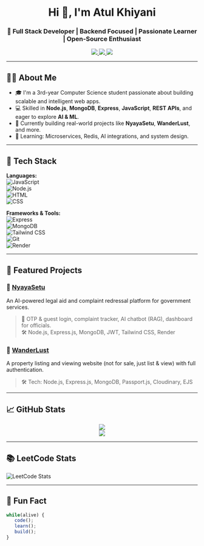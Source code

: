 <h1 align="center">Hi 👋, I'm Atul Khiyani</h1>
<h3 align="center">🚀 Full Stack Developer | Backend Focused | Passionate Learner | Open-Source Enthusiast</h3>

<p align="center">
  <a href="https://www.linkedin.com/in/atul-khiyani-880b382a5/" target="_blank">
    <img src="https://img.shields.io/badge/-LinkedIn-0A66C2?style=for-the-badge&logo=linkedin&logoColor=white" />
  </a>
  <a href="mailto:atulkhiyani09@gmail.com">
    <img src="https://img.shields.io/badge/-Gmail-D14836?style=for-the-badge&logo=gmail&logoColor=white" />
  </a>
  <a href="https://leetcode.com/u/atulkhiyani09/" target="_blank">
    <img src="https://img.shields.io/badge/-LeetCode-FFA116?style=for-the-badge&logo=leetcode&logoColor=black" />
  </a>
</p>

---

## 🧑‍💻 About Me

- 🎓 I'm a 3rd-year Computer Science student passionate about building scalable and intelligent web apps.
- 💻 Skilled in **Node.js**, **MongoDB**, **Express**, **JavaScript**, **REST APIs**, and eager to explore **AI & ML**.
- 🚀 Currently building real-world projects like **NyayaSetu**, **WanderLust**, and more.
- 🌱 Learning: Microservices, Redis, AI integrations, and system design.

---

## 🚀 Tech Stack

**Languages:**  
![JavaScript](https://img.shields.io/badge/-JavaScript-F7DF1E?style=flat&logo=javascript&logoColor=black)  
![Node.js](https://img.shields.io/badge/-Node.js-339933?style=flat&logo=node.js&logoColor=white)  
![HTML](https://img.shields.io/badge/-HTML5-E34F26?style=flat&logo=html5&logoColor=white)  
![CSS](https://img.shields.io/badge/-CSS3-1572B6?style=flat&logo=css3)

**Frameworks & Tools:**  
![Express](https://img.shields.io/badge/-Express-000000?style=flat&logo=express)  
![MongoDB](https://img.shields.io/badge/-MongoDB-47A248?style=flat&logo=mongodb&logoColor=white)  
![Tailwind CSS](https://img.shields.io/badge/-Tailwind-38B2AC?style=flat&logo=tailwind-css)  
![Git](https://img.shields.io/badge/-Git-F05032?style=flat&logo=git&logoColor=white)  
![Render](https://img.shields.io/badge/-Render-46E3B7?style=flat&logo=render)

---

## 🧠 Featured Projects

### 🔹 [NyayaSetu](https://github.com/Atulkhiyani0909/NyayaSetu)  
An AI-powered legal aid and complaint redressal platform for government services.  
> 🔹 OTP & guest login, complaint tracker, AI chatbot (RAG), dashboard for officials.  
> 🛠 Node.js, Express.js, MongoDB, JWT, Tailwind CSS, Render

### 🔹 [WanderLust](https://github.com/Atulkhiyani0909/WanderLust)  
A property listing and viewing website (not for sale, just list & view) with full authentication.  
> 🛠 Tech: Node.js, Express.js, MongoDB, Passport.js, Cloudinary, EJS

---

## 📈 GitHub Stats

<p align="center">
  <img src="https://github-readme-stats.vercel.app/api?username=Atulkhiyani0909&show_icons=true&theme=tokyonight" />
  <br />
  <img src="https://streak-stats.demolab.com?user=Atulkhiyani0909&theme=tokyonight" />
</p>

---

## 📚 LeetCode Stats

![LeetCode Stats](https://leetcard.jacoblin.cool/atulkhiyani09?theme=dark&font=Fira%20Code&ext=contest)

---

## 🧠 Fun Fact

```js
while(alive) {
   code();
   learn();
   build();
}
